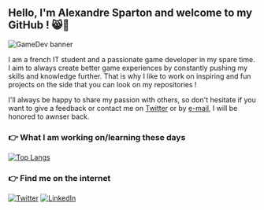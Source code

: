 ## Hello, I'm Alexandre Sparton and welcome to my GitHub ! 😸👋

![](https://media-exp1.licdn.com/dms/image/C4E16AQHZRZP5IZLuuA/profile-displaybackgroundimage-shrink_350_1400/0/1635357164722?e=1641427200&v=beta&t=VkYf1KCE1bLgldwIRAOWpBV6YcjEShKCanHsyyAWSrc "GameDev banner")

I am a french IT student and a passionate game developer in my spare time. I aim to always create better game experiences by constantly pushing my skills and knowledge further. That is why I like to work on inspiring and fun projects on the side that you can look on my repositories !

I'll always be happy to share my passion with others, so don't hesitate if you want to give a feedback or contact me on [Twitter](https://twitter.com/Beyl_dev)
or by [e-mail](mailto:sparton.alexandre@gmail.com), I will be honored to awnser back.

### 👉 What I am working on/learning these days
[![Top Langs](https://github-readme-stats.vercel.app/api/top-langs/?username=ASparton&layout=compact)](https://github.com/anuraghazra/github-readme-stats)

### 👉 Find me on the internet
[![Twitter](https://raw.githubusercontent.com/WaylonWalker/WaylonWalker/main/icon/twitter.png)](https://twitter.com/Beyl_dev)
[![LinkedIn](https://raw.githubusercontent.com/WaylonWalker/WaylonWalker/main/icon/linkedin.png)](https://www.linkedin.com/in/alexandre-sparton-08aa42206/) 
